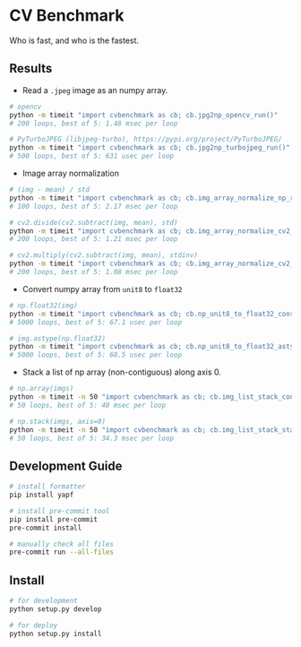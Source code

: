 # CV Benchmark

Who is fast, and who is the fastest.

## Results

- Read a `.jpeg` image as an numpy array.

```bash
# opencv
python -m timeit "import cvbenchmark as cb; cb.jpg2np_opencv_run()"
# 200 loops, best of 5: 1.48 msec per loop

# PyTurboJPEG (libjpeg-turbo), https://pypi.org/project/PyTurboJPEG/
python -m timeit "import cvbenchmark as cb; cb.jpg2np_turbojpeg_run()"
# 500 loops, best of 5: 631 usec per loop
```

- Image array normalization

```bash
# (img - mean) / std
python -m timeit "import cvbenchmark as cb; cb.img_array_normalize_np_run()"
# 100 loops, best of 5: 2.17 msec per loop

# cv2.divide(cv2.subtract(img, mean), std)
python -m timeit "import cvbenchmark as cb; cb.img_array_normalize_cv2_div_run()"
# 200 loops, best of 5: 1.21 msec per loop

# cv2.multiply(cv2.subtract(img, mean), stdinv)
python -m timeit "import cvbenchmark as cb; cb.img_array_normalize_cv2_mult_run()"
# 200 loops, best of 5: 1.08 msec per loop
```

- Convert numpy array from `unit8` to `float32`

```bash
# np.float32(img)
python -m timeit "import cvbenchmark as cb; cb.np_unit8_to_float32_constructor_run()"
# 5000 loops, best of 5: 67.1 usec per loop

# img.astype(np.float32)
python -m timeit "import cvbenchmark as cb; cb.np_unit8_to_float32_astype_run()"
# 5000 loops, best of 5: 68.5 usec per loop
```

- Stack a list of np array (non-contiguous) along axis 0.

```bash
# np.array(imgs)
python -m timeit -n 50 "import cvbenchmark as cb; cb.img_list_stack_constructor_run()"
# 50 loops, best of 5: 40 msec per loop

# np.stack(imgs, axis=0)
python -m timeit -n 50 "import cvbenchmark as cb; cb.img_list_stack_stack_run()"
# 50 loops, best of 5: 34.3 msec per loop
```


## Development Guide

```bash
# install formatter
pip install yapf

# install pre-commit tool
pip install pre-commit
pre-commit install

# manually check all files
pre-commit run --all-files
```

## Install

```bash
# for development
python setup.py develop

# for deploy
python setup.py install
```
